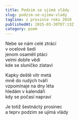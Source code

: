```yaml
---
title: Podzim se ujímá vlády
slug: podzim-se-ujima-vlady
tagline: z prosince roku 2010
publishedAt: 2015-03-30T07:13Z
category: poem
---
```

Nebe se nám celé ztrácí \
v ocelové šedi \
jenom osamělí ptáci \
velmi dobře vědí \
kde se sluníčko zlataví

Kapky deště vítr metá \
mně do rudých tváří \
vzpomínaje na dny léta \
hledám v kalendáři \
kdy se počasí napraví

Je totiž šestnáctý prosinec \
a teprv podzim se ujímá vlády
